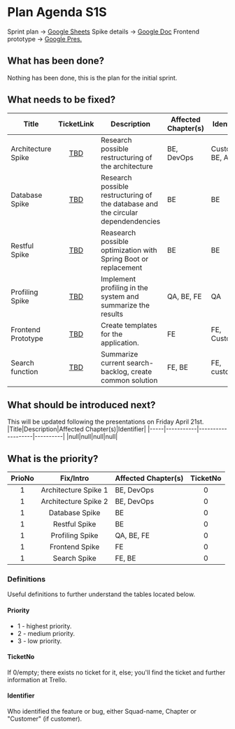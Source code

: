 # Plan Agenda S1S
Sprint plan -> [Google Sheets](https://docs.google.com/spreadsheets/d/109tNRiRW9tyxdab9B4ap0jj3ZXgl275GzOLMBALoqUw/edit?usp=sharing)
Spike details -> [Google Doc](https://docs.google.com/document/d/1DLiyURMAam4Hb5CyXgGDpYfy9f4yDpsIcmzml7vVPis/edit?usp=sharing)
Frontend prototype -> [Google Pres.](https://docs.google.com/presentation/d/1fxL4xPZJz-2F0jEbvsLIh5VCciM5xxQlX5eYVVOfkJU/edit?usp=sharing)


## What has been done?
Nothing has been done, this is the plan for the initial sprint.


## What needs to be fixed?
|Title|TicketLink|Description|Affected Chapter(s)|Identifier|
|-----|:------:|-----------|-------------------|----------|
|Architecture Spike|[TBD]()|Research possible restructuring of the architecture|BE, DevOps|Customer, BE, Arch|
|Database Spike|[TBD]()|Research possible restructuring of the database and the circular dependendencies|BE|BE|
|Restful Spike|[TBD]()|Reasearch possible optimization with Spring Boot or replacement|BE|BE|
|Profiling Spike|[TBD]()|Implement profiling in the system and summarize the results|QA, BE, FE|QA|
|Frontend Prototype|[TBD]()|Create templates for the application.|FE|FE, Customer|
|Search function|[TBD]()|Summarize current search-backlog, create common solution|FE, BE|FE, customer|

## What should be introduced next?
This will be updated following the presentations on Friday April 21st.
|Title|Description|Affected Chapter(s)|Identifier|
|-----|-----------|-------------------|----------|
|null|null|null|null|

## What is the priority?
|PrioNo|Fix/Intro|Affected Chapter(s)|TicketNo|
|:----:|:-------:|-------------------|:------:|
|1|Architecture Spike 1|BE, DevOps|0|
|1|Architecture Spike 2|BE, DevOps|0|
|1|Database Spike|BE|0|
|1|Restful Spike|BE|0|
|1|Profiling Spike|QA, BE, FE|0|
|1|Frontend Spike|FE|0|
|1|Search Spike|FE, BE|0|

### Definitions
Useful definitions to further understand the tables located below.
#### Priority
- 1 - highest priority.
- 2 - medium priority.
- 3 - low priority.

#### TicketNo
If 0/empty; there exists no ticket for it,
else; you'll find the ticket and further information at Trello.

#### Identifier
Who identified the feature or bug, either Squad-name, Chapter or "Customer" (if customer).
